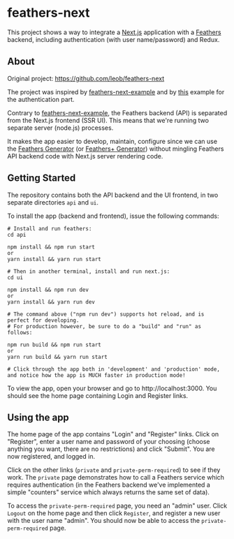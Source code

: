 # feathers-next

This project shows a way to integrate a [Next.js](https://github.com/zeit/next.js) application with a [Feathers](http://feathersjs.com) backend, including authentication (with user name/password) and Redux.

## About

Original project: https://github.com/leob/feathers-next

The project was inspired by [feathers-next-example](https://github.com/Albert-Gao/feathers-next-example)
and by [this](https://github.com/hugotox/next.js/tree/canary/examples/with-cookie-auth-redux) example for the authentication part.

Contrary to [feathers-next-example](https://github.com/Albert-Gao/feathers-next-example), the Feathers backend (API) is separated from the Next.js frontend (SSR UI). This means that we're running two separate server (node.js) processes.

It makes the app easier to develop, maintain, configure since we can use the
[Feathers Generator](https://www.npmjs.com/package/@feathersjs/cli)
(or [Feathers+ Generator](https://www.npmjs.com/package/@feathers-plus/generator-feathers-plus))
without mingling Feathers API backend code with Next.js server rendering code.

## Getting Started

The repository contains both the API backend and the UI frontend, in two separate directories `api` and `ui`.

To install the app (backend and frontend), issue the following commands:

```
# Install and run feathers:
cd api

npm install && npm run start
or
yarn install && yarn run start

# Then in another terminal, install and run next.js:
cd ui

npm install && npm run dev
or
yarn install && yarn run dev

# The command above ("npm run dev") supports hot reload, and is perfect for developing.
# For production however, be sure to do a "build" and "run" as follows:

npm run build && npm run start
or
yarn run build && yarn run start

# Click through the app both in 'development' and 'production' mode, and notice how the app is MUCH faster in production mode!
```
To view the app, open your browser and go to http://localhost:3000.
You should see the home page containing Login and Register links.

## Using the app

The home page of the app contains "Login" and "Register" links. Click on "Register", enter a user name and password of your choosing (choose anything you want, there are no restrictions) and click "Submit". You are now registered, and logged in.

Click on the other links (```private``` and ```private-perm-required```) to see if they work. The ```private``` page demonstrates how to call a Feathers service which requires authentication (in the Feathers backend we've implemented a simple "counters" service which always returns the same set of data).

To access the ```private-perm-required``` page, you need an "admin" user. Click ```Logout``` on the home page and then click ```Register```, and register a new user with the user name "admin". You should now be able to access the ```private-perm-required``` page.
